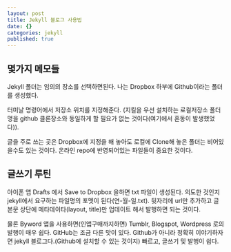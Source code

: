 ```yaml
---
layout: post
title: Jekyll 블로그 사용법
date: {}
categories: jekyll
published: true
---
```


## 몇가지 메모들 

Jekyll 폴더는 임의의 장소를 선택하면된다. 나는  Dropbox 하부에 Github이라는 폴더를 생성했다. 

터미날 명령어에서 저장소 위치를 지정해준다. (지킬을 우선 설치하는 로컬저장소 폴더명을 github 클론장소와 동일하게 할 필요가 없는 것이다(여기에서 혼동이 발생했었다)). 

글을 주로 쓰는 곳은 Dropbox에 지정을 해 놓아도 로컬에 Clone해 놓은 폴더는 비어있을수도 있는 것이다. 온라인 repo에 반영되어있는 파일들이 중요한 것이다. 

## 글쓰기 루틴

아이폰 앱 Drafts 에서 Save to Dropbox 을하면 txt 파일이 생성된다. 의도한 것인지 jekyll에서 요구하는 파일명의 포멧이 된다(연-월-일.txt). 뒷자리에 url만 추가하고 글본문 상단에 메타데이타(layout, title)만 업데이트 해서 발행하면 되는 것이다. 

물론 Byword 앱을 사용하면(인앱구매까지하면) Tumblr, Blogspot, Wordpress 로의 발행이 매우 쉽다.  GitHub는 조금 다른 맛이 있다. Github가 아니라 정확히 이야기하자면 jekyll 블로그다.(Github에 설치할 수 있는 것이지) 빠르고, 글쓰기 및 발행이 쉽다. 